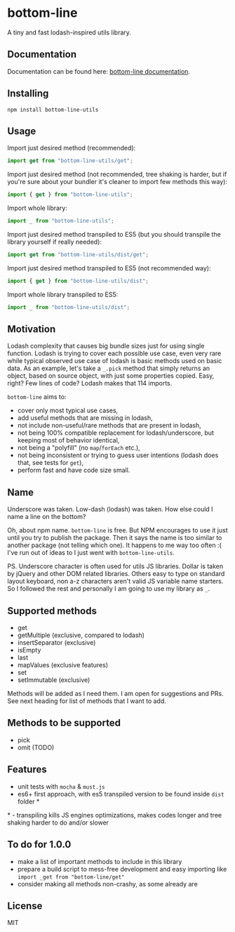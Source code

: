 # bottom-line

A tiny and fast lodash-inspired utils library.

## Documentation

Documentation can be found here: [bottom-line documentation](https://dzek69.github.io/bottom-line).

## Installing

`npm install bottom-line-utils`

## Usage

Import just desired method (recommended):
```javascript
import get from "bottom-line-utils/get";
``` 

Import just desired method (not recommended, tree shaking is harder, but if you're sure about your bundler it's cleaner
to import few methods this way):
```javascript
import { get } from "bottom-line-utils";
``` 

Import whole library:
```javascript
import _ from "bottom-line-utils";
``` 

Import just desired method transpiled to ES5 (but you should transpile the library yourself if really needed):
```javascript
import get from "bottom-line-utils/dist/get";
``` 

Import just desired method transpiled to ES5 (not recommended way):
```javascript
import { get } from "bottom-line-utils/dist";
``` 

Import whole library transpiled to ES5:
```javascript
import _ from "bottom-line-utils/dist";
``` 

## Motivation

Lodash complexity that causes big bundle sizes just for using single function. Lodash is trying to cover each possible
use case, even very rare while typical observed use case of lodash is basic methods used on basic data. As an example,
let's take a `_.pick` method that simply returns an object, based on source object, with just some properties copied.
Easy, right? Few lines of code? Lodash makes that 114 imports.

`bottom-line` aims to:
- cover only most typical use cases,
- add useful methods that are missing in lodash,
- not include non-useful/rare methods that are present in lodash,
- not being 100% compatible replacement for lodash/underscore, but keeping most of behavior identical,
- not being a "polyfill" (no `map`/`forEach` etc.),
- not being inconsistent or trying to guess user intentions (lodash does that, see tests for `get`),
- perform fast and have code size small.

## Name

Underscore was taken. Low-dash (lodash) was taken. How else could I name a line on the bottom?

Oh, about npm name. `bottom-line` is free. But NPM encourages to use it just until you try to publish the package. Then
it says the name is too similar to another package (not telling which one). It happens to me way too often :( I've run
out of ideas to I just went with `bottom-line-utils`.

PS. Underscore character is often used for utils JS libraries. Dollar is taken by jQuery and other DOM related
libraries. Others easy to type on standard layout keyboard, non a-z characters aren't valid JS variable name starters.
So I followed the rest and personally I am going to use my library as `_`.

## Supported methods

- get
- getMultiple (exclusive, compared to lodash)
- insertSeparator (exclusive)
- isEmpty
- last
- mapValues (exclusive features)
- set
- setImmutable (exclusive)

Methods will be added as I need them. I am open for suggestions and PRs. See next heading for list of methods that I
want to add. 

## Methods to be supported

- pick
- omit
(TODO)

## Features

- unit tests with `mocha` & `must.js`
- es6+ first approach, with es5 transpiled version to be found inside `dist` folder *

\* - transpiling kills JS engines optimizations, makes codes longer and tree shaking harder to do and/or slower

## To do for 1.0.0

- make a list of important methods to include in this library
- prepare a build script to mess-free development and easy importing like `import _get from "bottom-line/get"`
- consider making all methods non-crashy, as some already are

## License

MIT
